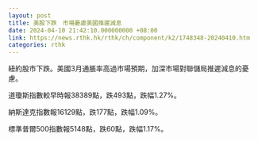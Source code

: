 ```yaml
---
layout: post
title: 美股下跌　市場憂慮美國推遲減息
date: 2024-04-10 21:42:10.000000000 +08:00
link: https://news.rthk.hk/rthk/ch/component/k2/1748348-20240410.htm
categories: rthk
---
```


紐約股市下跌。美國3月通脹率高過市場預期，加深市場對聯儲局推遲減息的憂慮。

道瓊斯指數較早時報38389點，跌493點，跌幅1.27%。

納斯達克指數報16129點，跌177點，跌幅1.09%。

標準普爾500指數報5148點，跌60點，跌幅1.17%。
